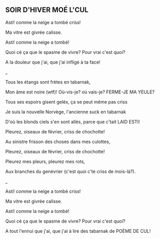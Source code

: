  ## SOIR D'HIVER MOÉ L'CUL

Asti! comme la neige a tombé criss!

Ma vitre est givrée calisse.

Asti! comme la neige a tombé!

Quoi cé ça que le spasme de vivre? Pour vrai c'est quoi?

A la douleur que j'ai, que j'ai infligé à ta face!

_

Tous les étangs sont frètes en tabarnak,

Mon âme est noire (wtf)! Où-vis-je? où vais-je? FERME-JE MA YEULE?

Tous ses espoirs gisent gelés, ça se peut même pas criss

Je suis la nouvelle Norvège, l'ancienne suck en tabarnak

D'où les blonds ciels s'en sont allés, parce que c'tait LAID ESTI!

Pleurez, oiseaux de février, criss de chochotte!

Au sinistre frisson des choses dans mes culottes,

Pleurez, oiseaux de février, criss de chochotte!

Pleurez mes pleurs, pleurez mes rots,

Aux branches du genévrier (c'est quoi c'te criss de mois-là?).

_

Asti! comme la neige a tombé criss!

Ma vitre est givrée calisse.

Asti! comme la neige a tombé!

Quoi cé ça que le spasme de vivre? Pour vrai c'est quoi?

A tout l'ennui que j'ai, que j'ai à lire des tabarnak de POÈME DE CUL!
